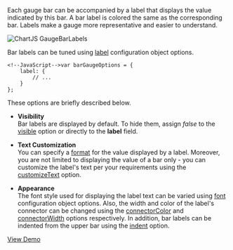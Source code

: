 Each gauge bar can be accompanied by a label that displays the value indicated by this bar. A bar label is colored the same as the corresponding bar. Labels make a gauge more representative and easier to understand.

<img src="/Content/images/doc/16_1/ChartJS/GaugeBarLabels.png" alt="ChartJS GaugeBarLabels" style="display:block; margin:0 auto" />

Bar labels can be tuned using [label](/api-reference/20%20Data%20Visualization%20Widgets/45%20dxBarGauge/1%20Configuration/label '/Documentation/ApiReference/Data_Visualization_Widgets/dxBarGauge/Configuration/label/') configuration object options.

	<!--JavaScript-->var barGaugeOptions = {
		label: {
			// ...
		}
    };

These options are briefly described below.

- **Visibility**	
Bar labels are displayed by default. To hide them, assign *false* to the [visible](/api-reference/20%20Data%20Visualization%20Widgets/45%20dxBarGauge/1%20Configuration/label/visible.md '/Documentation/ApiReference/Data_Visualization_Widgets/dxBarGauge/Configuration/label/#visible') option or directly to the **label** field.

- **Text Customization**	
You can specify a [format](/api-reference/20%20Data%20Visualization%20Widgets/45%20dxBarGauge/1%20Configuration/label/format.md '/Documentation/ApiReference/Data_Visualization_Widgets/dxBarGauge/Configuration/label/#format') for the value displayed by a label. Moreover, you are not limited to displaying the value of a bar only - you can customize the label's text per your requirements using the [customizeText](/api-reference/20%20Data%20Visualization%20Widgets/45%20dxBarGauge/1%20Configuration/label/customizeText.md '/Documentation/ApiReference/Data_Visualization_Widgets/dxBarGauge/Configuration/label/#customizeText') option.

- **Appearance**	
The font style used for displaying the label text can be varied using [font](/api-reference/20%20Data%20Visualization%20Widgets/45%20dxBarGauge/1%20Configuration/label/font '/Documentation/ApiReference/Data_Visualization_Widgets/dxBarGauge/Configuration/label/font/') configuration object options. Also, the width and color of the label's connector can be changed using the [connectorColor](/api-reference/20%20Data%20Visualization%20Widgets/45%20dxBarGauge/1%20Configuration/label/connectorColor.md '/Documentation/ApiReference/Data_Visualization_Widgets/dxBarGauge/Configuration/label/#connectorColor') and [connectorWidth](/api-reference/20%20Data%20Visualization%20Widgets/45%20dxBarGauge/1%20Configuration/label/connectorWidth.md '/Documentation/ApiReference/Data_Visualization_Widgets/dxBarGauge/Configuration/label/#connectorWidth') options respectively. In addition, bar labels can be indented from the upper bar using the [indent](/api-reference/20%20Data%20Visualization%20Widgets/45%20dxBarGauge/1%20Configuration/label/indent.md '/Documentation/ApiReference/Data_Visualization_Widgets/dxBarGauge/Configuration/label/#indent') option.

<a href="http://js.devexpress.com/Demos/WidgetsGallery/#demo/gaugesbargaugesbargaugebasicelementslabelscustomization/" class="button orange small fix-width-155" style="margin-right: 20px;" target="_blank">View Demo</a>